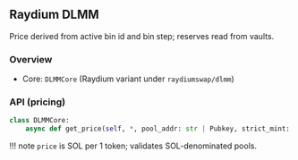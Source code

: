 ## Raydium DLMM

Price derived from active bin id and bin step; reserves read from vaults.

### Overview

- Core: `DLMMCore` (Raydium variant under `raydiumswap/dlmm`)

### API (pricing)

```python
class DLMMCore:
    async def get_price(self, *, pool_addr: str | Pubkey, strict_mint: str | Pubkey | None = None) -> dict | None: ...
```

!!! note
    `price` is SOL per 1 token; validates SOL-denominated pools.


